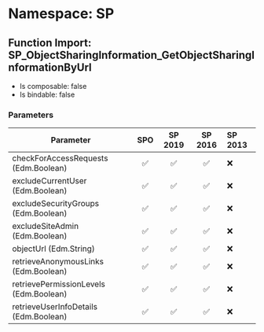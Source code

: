 # Namespace: SP

## Function Import: SP_ObjectSharingInformation_GetObjectSharingInformationByUrl

- Is composable: false
- Is bindable: false

### Parameters

Parameter | SPO | SP 2019 | SP 2016 | SP 2013
----------|:---:|:-------:|:-------:|:-------
checkForAccessRequests (Edm.Boolean) | ✅ | ✅ | ✅ | ❌
excludeCurrentUser (Edm.Boolean) | ✅ | ✅ | ✅ | ❌
excludeSecurityGroups (Edm.Boolean) | ✅ | ✅ | ✅ | ❌
excludeSiteAdmin (Edm.Boolean) | ✅ | ✅ | ✅ | ❌
objectUrl (Edm.String) | ✅ | ✅ | ✅ | ❌
retrieveAnonymousLinks (Edm.Boolean) | ✅ | ✅ | ✅ | ❌
retrievePermissionLevels (Edm.Boolean) | ✅ | ✅ | ✅ | ❌
retrieveUserInfoDetails (Edm.Boolean) | ✅ | ✅ | ✅ | ❌